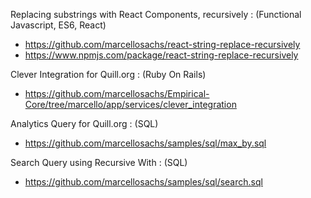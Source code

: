 Replacing substrings with React Components, recursively : (Functional Javascript, ES6, React)
* https://github.com/marcellosachs/react-string-replace-recursively
* https://www.npmjs.com/package/react-string-replace-recursively

Clever Integration for Quill.org : (Ruby On Rails)
* https://github.com/marcellosachs/Empirical-Core/tree/marcello/app/services/clever_integration

Analytics Query for Quill.org : (SQL)
* https://github.com/marcellosachs/samples/sql/max_by.sql

Search Query using Recursive With : (SQL)
* https://github.com/marcellosachs/samples/sql/search.sql
